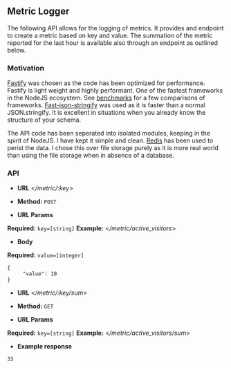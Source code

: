 ## Metric Logger

The following API allows for the logging of metrics. It provides and endpoint to create a metric based on key and value.
The summation of the metric reported for the last hour is available also through an endpoint as outlined below.

### Motivation
[Fastify](https://www.fastify.io/) was chosen as the code has been optimized for performance. Fastify is light weight and highly performant. One of the fastest frameworks in the NodeJS ecosystem.
See [benchmarks](https://www.fastify.io/benchmarks/) for a few comparisons of frameworks.
[Fast-json-stringify](https://github.com/fastify/fast-json-stringify) was used as it is faster than a normal JSON.stringify. It is excellent in situations when you already know the structure of your schema.

The API code has been seperated into isolated modules, keeping in the spirit of NodeJS. I have kept it simple and clean. [Redis](https://redis.io/) has been used to perist the data. I chose this over file storage purely as it is more real world than using the file storage when in absence of a database.

### API

* **URL**
<_/metric/:key_>

* **Method:**
`POST`

*  **URL Params**

 **Required:**
    `key=[string]`
 **Example:**
 <_/metric/active_visitors_>

* **Body**

 **Required:**
    `value=[integer]`
 ```
 {
	  "value": 10
 }
 ```

* **URL**
<_/metric/:key/sum_>

* **Method:**
`GET`

*  **URL Params**

 **Required:**
    `key=[string]`
 **Example:**
 <_/metric/active_visitors/sum_>

* **Example response**

 ```
 33
 ```
